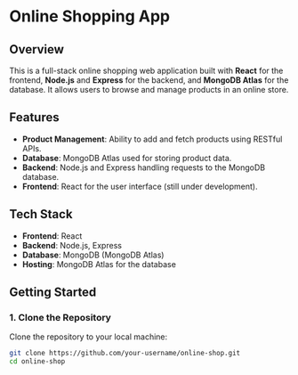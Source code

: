 # Online Shopping App

## Overview
This is a full-stack online shopping web application built with **React** for the frontend, **Node.js** and **Express** for the backend, and **MongoDB Atlas** for the database. It allows users to browse and manage products in an online store.

## Features
- **Product Management**: Ability to add and fetch products using RESTful APIs.
- **Database**: MongoDB Atlas used for storing product data.
- **Backend**: Node.js and Express handling requests to the MongoDB database.
- **Frontend**: React for the user interface (still under development).

## Tech Stack
- **Frontend**: React
- **Backend**: Node.js, Express
- **Database**: MongoDB (MongoDB Atlas)
- **Hosting**: MongoDB Atlas for the database

## Getting Started

### 1. Clone the Repository

Clone the repository to your local machine:

```bash
git clone https://github.com/your-username/online-shop.git
cd online-shop
